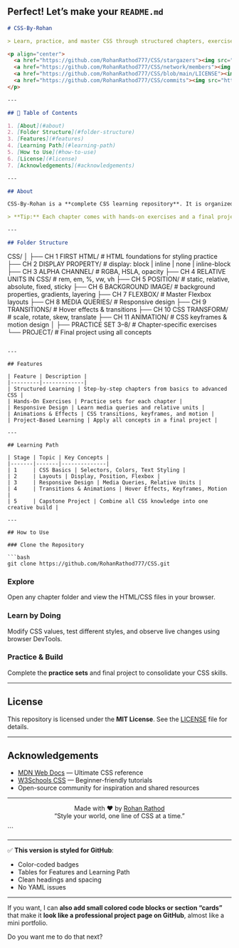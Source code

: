 Perfect! Let’s make your `README.md` 
---

```markdown
# CSS-By-Rohan

> Learn, practice, and master CSS through structured chapters, exercises, and a final project.

<p align="center">
  <a href="https://github.com/RohanRathod777/CSS/stargazers"><img src="https://img.shields.io/github/stars/RohanRathod777/CSS?style=for-the-badge&color=blue" alt="Stars"></a>
  <a href="https://github.com/RohanRathod777/CSS/network/members"><img src="https://img.shields.io/github/forks/RohanRathod777/CSS?style=for-the-badge&color=green" alt="Forks"></a>
  <a href="https://github.com/RohanRathod777/CSS/blob/main/LICENSE"><img src="https://img.shields.io/github/license/RohanRathod777/CSS?style=for-the-badge&color=orange" alt="License"></a>
  <a href="https://github.com/RohanRathod777/CSS/commits"><img src="https://img.shields.io/github/last-commit/RohanRathod777/CSS?style=for-the-badge&color=purple" alt="Last Commit"></a>
</p>

---

## 📑 Table of Contents

1. [About](#about)  
2. [Folder Structure](#folder-structure)  
3. [Features](#features)  
4. [Learning Path](#learning-path)  
5. [How to Use](#how-to-use)  
6. [License](#license)  
7. [Acknowledgements](#acknowledgements)  

---

## About

CSS-By-Rohan is a **complete CSS learning repository**. It is organized chapter-wise for progressive learning — from basic styles to advanced layouts, transitions, animations, and responsive design.

> **Tip:** Each chapter comes with hands-on exercises and a final project to reinforce learning.

---

## Folder Structure

```

CSS/
│
├── CH 1 FIRST HTML/             # HTML foundations for styling practice
├── CH 2 DISPLAY PROPERTY/       # display: block | inline | none | inline-block
├── CH 3 ALPHA CHANNEL/          # RGBA, HSLA, opacity
├── CH 4 RELATIVE UNITS IN CSS/  # rem, em, %, vw, vh
├── CH 5 POSITION/               # static, relative, absolute, fixed, sticky
├── CH 6 BACKGROUND IMAGE/       # background properties, gradients, layering
├── CH 7 FLEXBOX/                # Master Flexbox layouts
├── CH 8 MEDIA QUERIES/          # Responsive design
├── CH 9 TRANSITIONS/            # Hover effects & transitions
├── CH 10 CSS TRANSFORM/         # scale, rotate, skew, translate
├── CH 11 ANIMATION/             # CSS keyframes & motion design
│
├── PRACTICE SET 3–8/            # Chapter-specific exercises
└── PROJECT/                     # Final project using all concepts

````

---

## Features

| Feature | Description |
|---------|-------------|
| Structured Learning | Step-by-step chapters from basics to advanced CSS |
| Hands-On Exercises | Practice sets for each chapter |
| Responsive Design | Learn media queries and relative units |
| Animations & Effects | CSS transitions, keyframes, and motion |
| Project-Based Learning | Apply all concepts in a final project |

---

## Learning Path

| Stage | Topic | Key Concepts |
|-------|-------|--------------|
| 1     | CSS Basics | Selectors, Colors, Text Styling |
| 2     | Layouts | Display, Position, Flexbox |
| 3     | Responsive Design | Media Queries, Relative Units |
| 4     | Transitions & Animations | Hover Effects, Keyframes, Motion |
| 5     | Capstone Project | Combine all CSS knowledge into one creative build |

---

## How to Use

### Clone the Repository

```bash
git clone https://github.com/RohanRathod777/CSS.git
````

### Explore

Open any chapter folder and view the HTML/CSS files in your browser.

### Learn by Doing

Modify CSS values, test different styles, and observe live changes using browser DevTools.

### Practice & Build

Complete the **practice sets** and final project to consolidate your CSS skills.

---

## License

This repository is licensed under the **MIT License**.
See the [LICENSE](LICENSE) file for details.

---

## Acknowledgements

* [MDN Web Docs](https://developer.mozilla.org/en-US/docs/Web/CSS) — Ultimate CSS reference
* [W3Schools CSS](https://www.w3schools.com/css/) — Beginner-friendly tutorials
* Open-source community for inspiration and shared resources

---

<p align="center">
  Made with ❤️ by <a href="https://github.com/RohanRathod777">Rohan Rathod</a><br>
  “Style your world, one line of CSS at a time.”
</p>
```

---

✅ **This version is styled for GitHub**:

* Color-coded badges
* Tables for Features and Learning Path
* Clean headings and spacing
* No YAML issues

---

If you want, I can **also add small colored code blocks or section “cards”** that make it **look like a professional project page on GitHub**, almost like a mini portfolio.

Do you want me to do that next?

